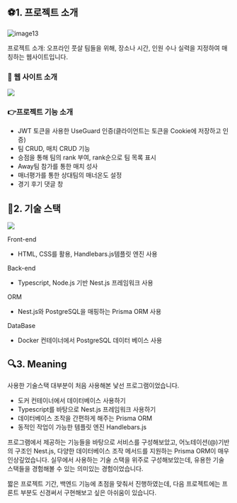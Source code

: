 ## ⚽1. 프로젝트 소개

![image13](https://github.com/sangmin0806/FootBall_Matching_Site/assets/134148399/b91b7ea9-487c-42ff-bc30-2ddae3f3e446)


프로젝트 소개: 오프라인 풋살 팀들을 위해, 장소나 시간, 인원 수나 실력을 지정하여 매칭하는 웹사이트입니다.

### 📘 웹 사이트 소개
![](https://velog.velcdn.com/images/cjstkd2866/post/ceb12501-78b1-4a02-ae33-47f98b46214d/image.gif)
### 👉프로젝트 기능 소개
-  JWT 토큰을 사용한 UseGuard 인증(클라이언트는 토큰을 Cookie에 저장하고 인증)
-  팀 CRUD, 매치 CRUD 기능
-  승점을 통해 팀의 rank 부여, rank순으로 팀 목록 표시
-  Away팀 참가를 통한 매치 성사
-  매너평가를 통한 상대팀의 매너온도 설정
-  경기 후기 댓글 창
## 🔨2. 기술 스택
![](https://velog.velcdn.com/images/cjstkd2866/post/38aa1353-de4a-4b6b-ba8b-48deda629c51/image.png)

Front-end
- HTML, CSS를 활용, Handlebars.js템플릿 엔진 사용

Back-end
- Typescript, Node.js 기반 Nest.js 프레임워크 사용

ORM
- Nest.js와 PostgreSQL을 매핑하는 Prisma ORM 사용

DataBase
- Docker 컨테이너에서 PostgreSQL 데이터 베이스 사용

## 🔍3. Meaning
사용한 기술스택 대부분이 처음 사용해본 낯선 프로그램이었습니다.
- 도커 컨테이너에서 데이터베이스 사용하기
- Typescript를 바탕으로 Nest.js 프레임워크 사용하기
- 데이터베이스 조작을 간편하게 해주는 Prisma ORM
- 동적인 작업이 가능한 템플릿 엔진 Handlebars.js

프로그램에서 제공하는 기능들을 바탕으로 서비스를 구성해보았고, 어노테이션(@)기반의 구조인 Nest.js, 다양한 데이터베이스 조작 메서드를 지원하는 Prisma ORM이 매우 인상깊었습니다.
실무에서 사용하는 기술 스택을 위주로 구성해보았는데, 유용한 기술 스택들을 경험해볼 수 있는 의미있는 경험이었습니다.

짧은 프로젝트 기간, 백엔드 기능에 초점을 맞춰서 진행하였는데, 다음 프로젝트에는 프론트 부분도 신경써서 구현해보고 싶은 아쉬움이 있습니다.
